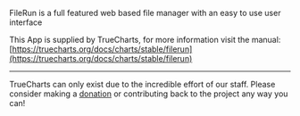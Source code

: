 FileRun is a full featured web based file manager with an easy to use user interface

This App is supplied by TrueCharts, for more information visit the manual: [https://truecharts.org/docs/charts/stable/filerun](https://truecharts.org/docs/charts/stable/filerun)

---

TrueCharts can only exist due to the incredible effort of our staff.
Please consider making a [donation](https://truecharts.org/docs/about/sponsor) or contributing back to the project any way you can!

